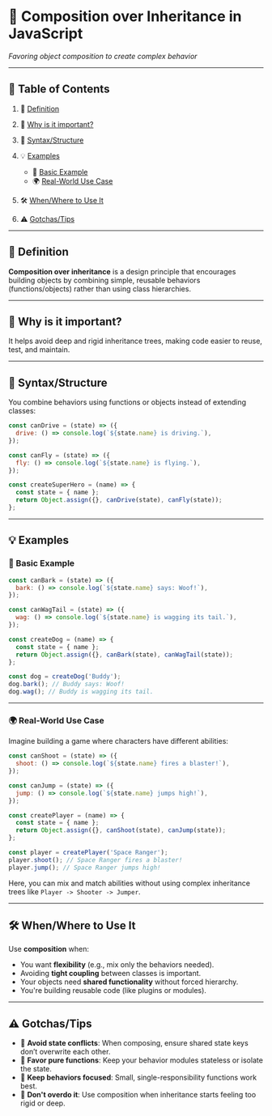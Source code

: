 # 📘 Composition over Inheritance in JavaScript

_Favoring object composition to create complex behavior_

---

## 📑 Table of Contents

1. 📖 [Definition](#definition)
2. 🎯 [Why is it important?](#why-is-it-important)
3. 🧱 [Syntax/Structure](#syntaxstructure)
4. 💡 [Examples](#examples)

   - 🧪 [Basic Example](#basic-example)
   - 🌍 [Real-World Use Case](#real-world-use-case)

5. 🛠️ [When/Where to Use It](#whenwhere-to-use-it)
6. ⚠️ [Gotchas/Tips](#gotchastips)

---

## 📖 Definition

**Composition over inheritance** is a design principle that encourages building
objects by combining simple, reusable behaviors (functions/objects) rather than
using class hierarchies.

---

## 🎯 Why is it important?

It helps avoid deep and rigid inheritance trees, making code easier to reuse,
test, and maintain.

---

## 🧱 Syntax/Structure

You combine behaviors using functions or objects instead of extending classes:

```js
const canDrive = (state) => ({
  drive: () => console.log(`${state.name} is driving.`),
});

const canFly = (state) => ({
  fly: () => console.log(`${state.name} is flying.`),
});

const createSuperHero = (name) => {
  const state = { name };
  return Object.assign({}, canDrive(state), canFly(state));
};
```

---

## 💡 Examples

### 🧪 Basic Example

```js
const canBark = (state) => ({
  bark: () => console.log(`${state.name} says: Woof!`),
});

const canWagTail = (state) => ({
  wag: () => console.log(`${state.name} is wagging its tail.`),
});

const createDog = (name) => {
  const state = { name };
  return Object.assign({}, canBark(state), canWagTail(state));
};

const dog = createDog('Buddy');
dog.bark(); // Buddy says: Woof!
dog.wag(); // Buddy is wagging its tail.
```

---

### 🌍 Real-World Use Case

Imagine building a game where characters have different abilities:

```js
const canShoot = (state) => ({
  shoot: () => console.log(`${state.name} fires a blaster!`),
});

const canJump = (state) => ({
  jump: () => console.log(`${state.name} jumps high!`),
});

const createPlayer = (name) => {
  const state = { name };
  return Object.assign({}, canShoot(state), canJump(state));
};

const player = createPlayer('Space Ranger');
player.shoot(); // Space Ranger fires a blaster!
player.jump(); // Space Ranger jumps high!
```

Here, you can mix and match abilities without using complex inheritance trees
like `Player -> Shooter -> Jumper`.

---

## 🛠️ When/Where to Use It

Use **composition** when:

- You want **flexibility** (e.g., mix only the behaviors needed).
- Avoiding **tight coupling** between classes is important.
- Your objects need **shared functionality** without forced hierarchy.
- You're building reusable code (like plugins or modules).

---

## ⚠️ Gotchas/Tips

- 🔁 **Avoid state conflicts**: When composing, ensure shared state keys don’t
  overwrite each other.
- 🧪 **Favor pure functions**: Keep your behavior modules stateless or isolate
  the state.
- 🧩 **Keep behaviors focused**: Small, single-responsibility functions work
  best.
- 🚫 **Don't overdo it**: Use composition when inheritance starts feeling too
  rigid or deep.
